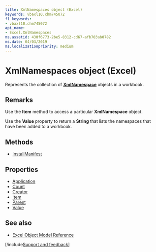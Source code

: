 ```yaml
---
title: XmlNamespaces object (Excel)
keywords: vbaxl10.chm745072
f1_keywords:
- vbaxl10.chm745072
api_name:
- Excel.XmlNamespaces
ms.assetid: 430f6773-2be5-8312-cd67-afb703ab0782
ms.date: 04/03/2019
ms.localizationpriority: medium
---
```



# XmlNamespaces object (Excel)

Represents the collection of **[XmlNamespace](Excel.XmlNamespace.md)** objects in a workbook.


## Remarks

Use the **Item** method to access a particular **XmlNamespace** object.

Use the **Value** property to return a **String** that lists the namespaces that have been added to a workbook.

## Methods

- [InstallManifest](Excel.XmlNamespaces.InstallManifest.md)

## Properties

- [Application](Excel.XmlNamespaces.Application.md)
- [Count](Excel.XmlNamespaces.Count.md)
- [Creator](Excel.XmlNamespaces.Creator.md)
- [Item](Excel.XmlNamespaces.Item.md)
- [Parent](Excel.XmlNamespaces.Parent.md)
- [Value](Excel.XmlNamespaces.Value.md)

## See also

- [Excel Object Model Reference](overview/Excel/object-model.md)

[!include[Support and feedback](~/includes/feedback-boilerplate.md)]